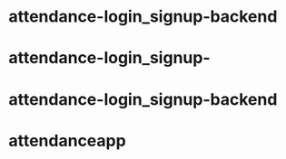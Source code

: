 # attendance-login_signup-backend
# attendance-login_signup-
# attendance-login_signup-backend
# attendanceapp
